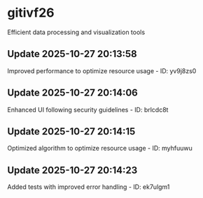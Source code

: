 # gitivf26
Efficient data processing and visualization tools

## Update 2025-10-27 20:13:58
Improved performance to optimize resource usage - ID: yv9j8zs0


## Update 2025-10-27 20:14:06
Enhanced UI following security guidelines - ID: brlcdc8t


## Update 2025-10-27 20:14:15
Optimized algorithm to optimize resource usage - ID: myhfuuwu


## Update 2025-10-27 20:14:23
Added tests with improved error handling - ID: ek7ulgm1

